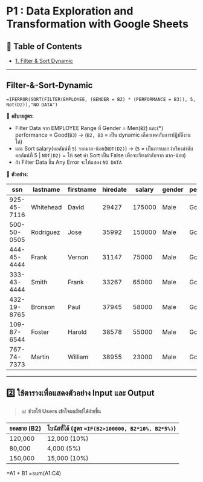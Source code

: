 # P1 : Data Exploration and Transformation with Google Sheets

## 📌 Table of Contents
- [1. Filter & Sort Dynamic](#Filter-&-Sort-Dynamic)
---

## Filter-&-Sort-Dynamic
```excel
=IFERROR(SORT(FILTER(EMPLOYEE, (GENDER = B2) * (PERFORMANCE = B3)), 5, Not(D2)),"NO DATA")
```
📌 **อธิบายสูตร:**  
- Filter Data จาก EMPLOYEE Range ที่ Gender = Men(`B2`) และ(*) performance = Good(`B3`) -> (`B2, B3` = เป็น dynamic เลือกเพศกับการปฏิบัตืงานได้)
- และ Sort salary(คอลัมน์ที่ `5`) จากมาก-น้อย(`NOT(D2)`) -> (`5` = เป็นการบอกว่าเรียงลำดับคอลัมน์ที่ 5 | `NOT(D2)` = ให้ set ค่า Sort เป็น False เพื่อจะเรียงลำดับจาก มาก-น้อย)
- ถ้า Filter Data ขึ้น Any Error จะให้แสดง `NO DATA`

📌 **ตัวอย่าง:**  

| ssn         | lastname  | firstname | hiredate | salary | gender | performance |
|-------------|-----------|-----------|----------|--------|--------|-------------|
| 925-45-7116 | Whitehead | David     | 29427    | 175000 | Male   | Good        |
| 500-50-0505 | Rodriguez | Jose      | 35992    | 150000 | Male   | Good        |
| 444-45-4444 | Frank     | Vernon    | 31147    | 75000  | Male   | Good        |
| 333-43-4444 | Smith     | Frank     | 33267    | 65000  | Male   | Good        |
| 432-19-8765 | Bronson   | Paul      | 37945    | 58000  | Male   | Good        |
| 109-87-6544 | Foster    | Harold    | 38578    | 55000  | Male   | Good        |
| 767-74-7373 | Martin    | William   | 38955    | 23000  | Male   | Good        |

---

## **2️⃣ ใช้ตารางเพื่อแสดงตัวอย่าง Input และ Output**  
> 📊 **ช่วยให้ Users เข้าใจผลลัพธ์ได้ง่ายขึ้น**  

| ยอดขาย (B2) | โบนัสที่ได้ (สูตร `=IF(B2>100000, B2*10%, B2*5%)`) |
|-------------|-------------------------------------|
| 120,000     | 12,000 (10%) |
| 80,000      | 4,000 (5%) |
| 150,000     | 15,000 (10%) |

=A1 + B1
=sum(A1:C4)


